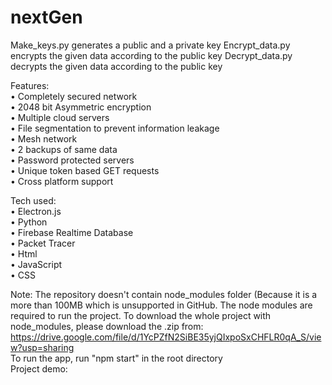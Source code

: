 # nextGen

Make_keys.py generates a public and a private key
Encrypt_data.py encrypts the given data according to the public key
Decrypt_data.py decrypts the given data according to the public key

Features: <br>
• Completely secured network <br>
• 2048 bit Asymmetric encryption <br>
• Multiple cloud servers <br>
• File segmentation to prevent information leakage <br>
• Mesh network <br>
• 2 backups of same data <br>
• Password protected servers <br>
• Unique token based GET requests <br>
• Cross platform support <br>

Tech used: <br>
• Electron.js <br>
• Python <br>
• Firebase Realtime Database <br>
• Packet Tracer <br>
• Html <br>
• JavaScript <br>
• CSS <br>

Note: The repository doesn't contain node_modules folder (Because it is a more than 100MB which is unsupported in GitHub. The node modules are required to run the project. To download the whole project with node_modules, please download the .zip from: https://drive.google.com/file/d/1YcPZfN2SiBE35yjQIxpoSxCHFLR0qA_S/view?usp=sharing <br>
To run the app, run "npm start" in the root directory <br>
Project demo: 
